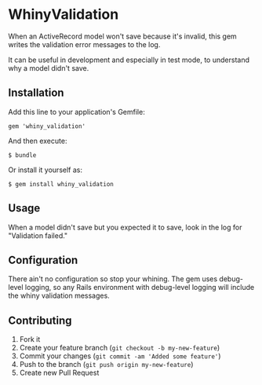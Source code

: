 # WhinyValidation

When an ActiveRecord model won't save because it's invalid,
this gem writes the validation error messages to the log.

It can be useful in development and especially in test mode,
to understand why a model didn't save.

## Installation

Add this line to your application's Gemfile:

    gem 'whiny_validation'

And then execute:

    $ bundle

Or install it yourself as:

    $ gem install whiny_validation

## Usage

When a model didn't save but you expected it to save, look in the
log for "Validation failed."

## Configuration

There ain't no configuration so stop your whining.
The gem uses debug-level logging, so any Rails environment
with debug-level logging will include the whiny validation messages.

## Contributing

1. Fork it
2. Create your feature branch (`git checkout -b my-new-feature`)
3. Commit your changes (`git commit -am 'Added some feature'`)
4. Push to the branch (`git push origin my-new-feature`)
5. Create new Pull Request
